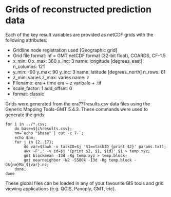 # Grids of reconstructed prediction data
Each of the key result variables are provided as netCDF grids with the following attributes:

* Gridline node registration used [Geographic grid]
* Grid file format: nf = GMT netCDF format (32-bit float), COARDS, CF-1.5
* x_min: 0 x_max: 360 x_inc: 3 name: longitude [degrees_east] n_columns: 121
* y_min: -90 y_max: 90 y_inc: 3 name: latitude [degrees_north] n_rows: 61
* z_min: varies z_max: varies name: z
* Filename: era + time era + z varibale + .tif
* scale_factor: 1 add_offset: 0
* format: classic

Grids were generated from the era???results.csv data files using the Generic Mapping Tools-GMT 5.4.3. These commands were used to generate the grids:

```
for i in ../*.csv; 
	do base=${i%results.csv}; 
	nm=`echo "$base" | cut -c 7-`;
	echo $nm; 
	for j in {2..17}; 
		do var=$(awk -v taskID=$j '$1==taskID {print $2}' params.txt); 
		awk -F',' -v id=$j '{print $2, $1, $id}' $i > temp.xyz; 
		gmt blockmean -I3d -Rg temp.xyz > temp.block; 
		gmt nearneighbor -N2 -S500k -I3d -Rg temp.block -G${nm}Ma_${var}.nc; 
	done; 
done
```

These global files can be loaded in any of your favourite GIS tools and grid viewing applications (e.g. QGIS, Panoply, GMT, etc).
